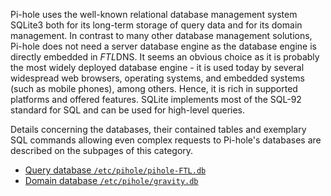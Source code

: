 Pi-hole uses the well-known relational database management system SQLite3 both for its long-term storage of query data and for its domain management. In contrast to many other database management solutions, Pi-hole does not need a server database engine as the database engine is directly embedded in *FTL*DNS. It seems an obvious choice as it is probably the most widely deployed database engine - it is used today by several widespread web browsers, operating systems, and embedded systems (such as mobile phones), among others. Hence, it is rich in supported platforms and offered features. SQLite implements most of the SQL-92 standard for SQL and can be used for high-level queries.

Details concerning the databases, their contained tables and exemplary SQL commands allowing even complex requests to Pi-hole's databases are described on the subpages of this category.

- [Query database `/etc/pihole/pihole-FTL.db`](query-database.md)
- [Domain database `/etc/pihole/gravity.db`](domain-database/index.md)
